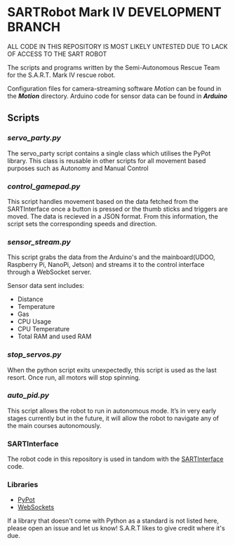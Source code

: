 # SARTRobot Mark IV DEVELOPMENT BRANCH

ALL CODE IN THIS REPOSITORY IS MOST LIKELY UNTESTED DUE TO LACK OF ACCESS TO THE SART ROBOT

The scripts and programs written by the Semi-Autonomous Rescue Team for the S.A.R.T. Mark IV rescue robot.

Configuration files for camera-streaming software _Motion_ can be found in the **_Motion_** directory. Arduino code for sensor data can be found in **_Arduino_**

## Scripts

### _servo_party.py_
The servo_party script contains a single class which utilises the PyPot library. This class is reusable in other scripts for all movement based purposes such as Autonomy and Manual Control

### _control_gamepad.py_
This script handles movement based on the data fetched from the SARTInterface once a button is pressed or the thumb sticks and triggers are moved. The data is recieved in a JSON format. From this information, the script sets the corresponding speeds and direction.

### _sensor_stream.py_
This script grabs the data from the Arduino's and the mainboard(UDOO, Raspberry Pi, NanoPi, Jetson) and streams it to the control interface through a WebSocket server.

Sensor data sent includes:
- Distance
- Temperature
- Gas
- CPU Usage
- CPU Temperature
- Total RAM and used RAM

### _stop_servos.py_
When the python script exits unexpectedly, this script is used as the last resort. Once run, all motors will stop spinning.

### _auto_pid.py_
This script allows the robot to run in autonomous mode. It’s in very early stages currently but in the future, it will allow the robot to navigate any of the main courses autonomously.

### SARTInterface
The robot code in this repository is used in tandom with the [SARTInterface](https://github.com/brucbr/SARTInterface/) code.

### Libraries

- [PyPot](https://github.com/poppy-project/pypot/)
- [WebSockets](https://github.com/aaugustin/websockets)

If a library that doesn't come with Python as a standard is not listed here, please open an issue and let us know! S.A.R.T likes to give credit where it's due.
